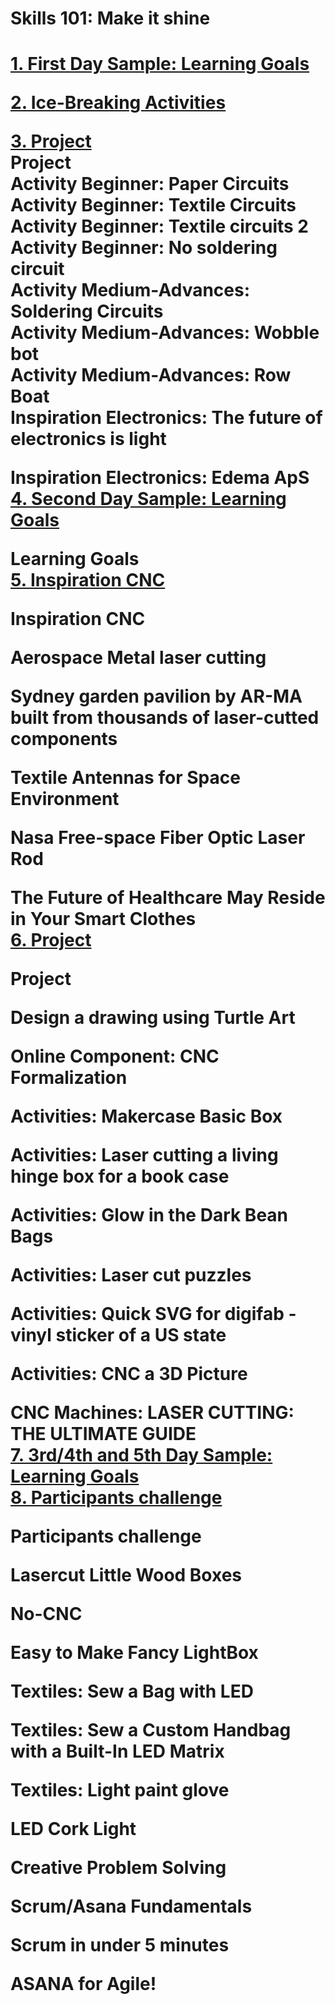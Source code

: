 <HTML>
<h1>Skills 101: Make it shine <h1/>  
<div>
</div>
<p class="p0"><span class="s1"><a href="https://docs.google.com/document/d/18hnCAKtErFyLZ7Q0TTE4hTFRT5XQaSNrPP_oWJEGZWY/edit">1. First Day Sample: Learning Goals</a></span>&nbsp;<br /> <a href="https://docs.google.com/document/d/18hnCAKtErFyLZ7Q0TTE4hTFRT5XQaSNrPP_oWJEGZWY/edit"><span class="s1">
<div>
</div>
<p class="p1"><span class="s2"><a href="https://docs.google.com/document/d/18hnCAKtErFyLZ7Q0TTE4hTFRT5XQaSNrPP_oWJEGZWY/edit">2. Ice-Breaking Activities</span></a> &nbsp;&nbsp;<br /> <a href="https://classroom.google.com/u/1/w/MTI3MjU2MTQwMjU1/tc/MTI3MzkzMzg3MjYz"><span class="s2">
<div>
</div>  
<p class="p1"><span class="s2"><a href="https://docs.google.com/document/d/18hnCAKtErFyLZ7Q0TTE4hTFRT5XQaSNrPP_oWJEGZWY/edit">3. Project</span></a><br /> Project<br /> Activity Beginner: Paper Circuits &nbsp;<br /> Activity Beginner: Textile Circuits &nbsp;<br /> Activity Beginner: Textile circuits 2<br /> Activity Beginner: No soldering circuit &nbsp;<br /> Activity Medium-Advances: Soldering Circuits<br /> Activity Medium-Advances: Wobble bot<br /> Activity Medium-Advances: Row Boat &nbsp;<br /> Inspiration Electronics: The future of electronics is light</p>
</div>
<div>
<p class="p3"><span class="s3">Inspiration Electronics: Edema ApS<br /> <a href="https://classroom.google.com/u/1/w/MTI3MjU2MTQwMjU1/tc/MTI3NDM1NDYyMjc2"><span class="s2">4. Second Day Sample: Learning Goals</span></a></span></p>
</div>
<div>
<p class="p3"><span class="s3">Learning Goals<br /> <a href="https://classroom.google.com/u/1/w/MTI3MjU2MTQwMjU1/tc/MTI3NDM1ODYwODk1"><span class="s2">5. Inspiration CNC</span></a></span></p>
</div>
<div>
<p class="p1">Inspiration CNC</p>
</div>
<div>
<p class="p1">Aerospace Metal laser cutting</p>
</div>
<div>
<p class="p1">Sydney garden pavilion by AR-MA built from thousands of laser-cutted components &nbsp;</p>
</div>
<div>
<p class="p1">Textile Antennas for Space Environment</p>
</div>
<div>
<p class="p1">Nasa Free-space Fiber Optic Laser Rod &nbsp;</p>
</div>
<div>
<p class="p1">The Future of Healthcare May Reside in Your Smart Clothes<br /> <a href="https://classroom.google.com/u/1/w/MTI3MjU2MTQwMjU1/tc/MTI3NDY0MTk4MTc5"><span class="s2">6. Project</span></a> &nbsp;</p>
</div>
<div>
<p class="p1">Project</p>
</div>
<div>
<p class="p1">Design a drawing using Turtle Art &nbsp;</p>
</div>
<div>
<p class="p1">Online Component: CNC Formalization &nbsp;</p>
</div>
<div>
<p class="p1">Activities: Makercase Basic Box</p>
</div>
<div>
<p class="p1">Activities: Laser cutting a living hinge box for a book case &nbsp;</p>
</div>
<div>
<p class="p1">Activities: Glow in the Dark Bean Bags &nbsp;</p>
</div>
<div>
<p class="p1">Activities: Laser cut puzzles</p>
</div>
<div>
<p class="p1">Activities: Quick SVG for digifab - vinyl sticker of a US state &nbsp;</p>
</div>
<div>
<p class="p1">Activities: CNC a 3D Picture &nbsp;</p>
</div>
<div>
<p class="p3"><span class="s3">CNC Machines: LASER CUTTING: THE ULTIMATE GUIDE &nbsp;<br /> <a href="https://classroom.google.com/u/1/w/MTI3MjU2MTQwMjU1/tc/MTI3NDc5MzU5MDcw"><span class="s2">7. 3rd/4th and 5th Day Sample: Learning Goals</span></a> &nbsp;<br /> <a href="https://classroom.google.com/u/1/w/MTI3MjU2MTQwMjU1/tc/MTI3NDc5NDExODA2"><span class="s2">8. Participants challenge</span></a> </span></p>
</div>
<div>
<p class="p1">Participants challenge</p>
</div>
<div>
<p class="p1">Lasercut Little Wood Boxes</p>
</div>
<div>
<p class="p1">No-CNC &nbsp;</p>
</div>
<div>
<p class="p1">Easy to Make Fancy LightBox</p>
</div>
<div>
<p class="p1">Textiles: Sew a Bag with LED &nbsp;</p>
</div>
<div>
<p class="p1">Textiles: Sew a Custom Handbag with a Built-In LED Matrix &nbsp;</p>
</div>
<div>
<p class="p1">Textiles: Light paint glove &nbsp;</p>
</div>
<div>
<p class="p1">LED Cork Light</p>
</div>
<div>
<p class="p1">Creative Problem Solving</p>
</div>
<div>
<p class="p1">Scrum/Asana Fundamentals</p>
</div>
<div>
<p class="p1">Scrum in under 5 minutes&nbsp;</p>
</div>
<div>
<p class="p1">ASANA for Agile!</p>
</div>

